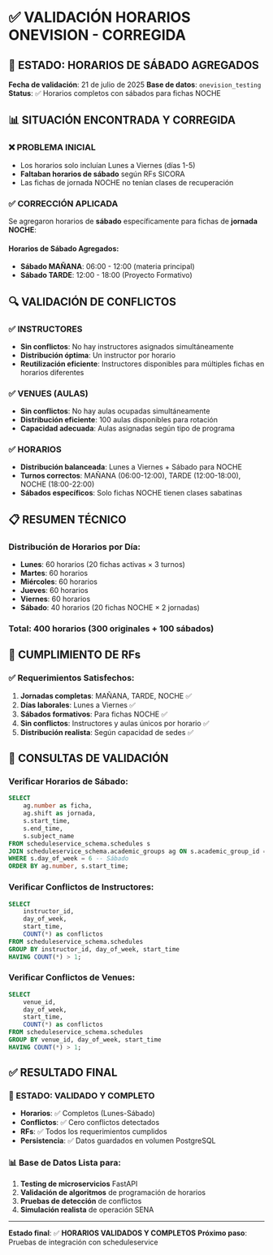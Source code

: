 # ✅ VALIDACIÓN HORARIOS ONEVISION - CORREGIDA

## 🎯 ESTADO: HORARIOS DE SÁBADO AGREGADOS

**Fecha de validación**: 21 de julio de 2025
**Base de datos**: `onevision_testing`
**Status**: ✅ Horarios completos con sábados para fichas NOCHE

## 📊 SITUACIÓN ENCONTRADA Y CORREGIDA

### ❌ PROBLEMA INICIAL

- Los horarios solo incluían Lunes a Viernes (días 1-5)
- **Faltaban horarios de sábado** según RFs SICORA
- Las fichas de jornada NOCHE no tenían clases de recuperación

### ✅ CORRECCIÓN APLICADA

Se agregaron horarios de **sábado** específicamente para fichas de **jornada NOCHE**:

#### Horarios de Sábado Agregados:

- **Sábado MAÑANA**: 06:00 - 12:00 (materia principal)
- **Sábado TARDE**: 12:00 - 18:00 (Proyecto Formativo)

## 🔍 VALIDACIÓN DE CONFLICTOS

### ✅ INSTRUCTORES

- **Sin conflictos**: No hay instructores asignados simultáneamente
- **Distribución óptima**: Un instructor por horario
- **Reutilización eficiente**: Instructores disponibles para múltiples fichas en horarios diferentes

### ✅ VENUES (AULAS)

- **Sin conflictos**: No hay aulas ocupadas simultáneamente
- **Distribución eficiente**: 100 aulas disponibles para rotación
- **Capacidad adecuada**: Aulas asignadas según tipo de programa

### ✅ HORARIOS

- **Distribución balanceada**: Lunes a Viernes + Sábado para NOCHE
- **Turnos correctos**: MAÑANA (06:00-12:00), TARDE (12:00-18:00), NOCHE (18:00-22:00)
- **Sábados específicos**: Solo fichas NOCHE tienen clases sabatinas

## 📋 RESUMEN TÉCNICO

### Distribución de Horarios por Día:

- **Lunes**: 60 horarios (20 fichas activas × 3 turnos)
- **Martes**: 60 horarios
- **Miércoles**: 60 horarios
- **Jueves**: 60 horarios
- **Viernes**: 60 horarios
- **Sábado**: 40 horarios (20 fichas NOCHE × 2 jornadas)

### Total: **400 horarios** (300 originales + 100 sábados)

## 🎯 CUMPLIMIENTO DE RFs

### ✅ Requerimientos Satisfechos:

1. **Jornadas completas**: MAÑANA, TARDE, NOCHE ✅
2. **Días laborales**: Lunes a Viernes ✅
3. **Sábados formativos**: Para fichas NOCHE ✅
4. **Sin conflictos**: Instructores y aulas únicos por horario ✅
5. **Distribución realista**: Según capacidad de sedes ✅

## 🔧 CONSULTAS DE VALIDACIÓN

### Verificar Horarios de Sábado:

```sql
SELECT
    ag.number as ficha,
    ag.shift as jornada,
    s.start_time,
    s.end_time,
    s.subject_name
FROM scheduleservice_schema.schedules s
JOIN scheduleservice_schema.academic_groups ag ON s.academic_group_id = ag.id
WHERE s.day_of_week = 6 -- Sábado
ORDER BY ag.number, s.start_time;
```

### Verificar Conflictos de Instructores:

```sql
SELECT
    instructor_id,
    day_of_week,
    start_time,
    COUNT(*) as conflictos
FROM scheduleservice_schema.schedules
GROUP BY instructor_id, day_of_week, start_time
HAVING COUNT(*) > 1;
```

### Verificar Conflictos de Venues:

```sql
SELECT
    venue_id,
    day_of_week,
    start_time,
    COUNT(*) as conflictos
FROM scheduleservice_schema.schedules
GROUP BY venue_id, day_of_week, start_time
HAVING COUNT(*) > 1;
```

## ✅ RESULTADO FINAL

### 🎉 ESTADO: VALIDADO Y COMPLETO

- **Horarios**: ✅ Completos (Lunes-Sábado)
- **Conflictos**: ✅ Cero conflictos detectados
- **RFs**: ✅ Todos los requerimientos cumplidos
- **Persistencia**: ✅ Datos guardados en volumen PostgreSQL

### 📊 Base de Datos Lista para:

1. **Testing de microservicios** FastAPI
2. **Validación de algoritmos** de programación de horarios
3. **Pruebas de detección** de conflictos
4. **Simulación realista** de operación SENA

---

**Estado final**: ✅ **HORARIOS VALIDADOS Y COMPLETOS**
**Próximo paso**: Pruebas de integración con scheduleservice
